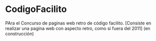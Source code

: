 # CodigoFacilito
PAra el Concurso de paginas web retro de código facilito.
[Consiste en realizar una pagina web con aspecto retro, como si fuera del 2011]
(en construcción)
